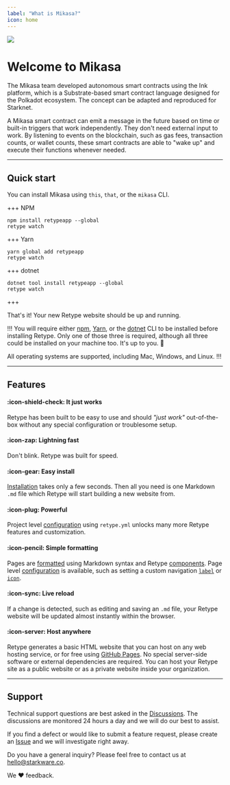 ```yaml
---
label: "What is Mikasa?"
icon: home
---
```

![](/static/headers/header-1.png)

# Welcome to Mikasa

The Mikasa team developed autonomous smart contracts using the Ink platform, which is a Substrate-based smart contract language designed for the Polkadot ecosystem. The concept can be adapted and reproduced for Starknet.

A Mikasa smart contract can emit a message in the future based on time or built-in triggers that work independently. They don't need external input to work. By listening to events on the blockchain, such as gas fees, transaction counts, or wallet counts, these smart contracts are able to "wake up" and execute their functions whenever needed.

---

## Quick start

You can install Mikasa using `this`, `that`, or the `mikasa` CLI.

+++ NPM
```
npm install retypeapp --global
retype watch
```
+++ Yarn
```
yarn global add retypeapp
retype watch
```
+++ dotnet
```
dotnet tool install retypeapp --global
retype watch
```
+++

That's it! Your new Retype website should be up and running.

!!!
You will require either [npm](https://www.npmjs.com/get-npm), [Yarn](https://classic.yarnpkg.com/en/docs/install/), or the [dotnet](https://dotnet.microsoft.com/download/dotnet-core) CLI to be installed before installing Retype. Only one of those three is required, although all three could be installed on your machine too. It's up to you. :raised_hands:

All operating systems are supported, including Mac, Windows, and Linux.
!!!

---

## Features

#### :icon-shield-check: It just works

Retype has been built to be easy to use and should _"just work"_ out-of-the-box without any special configuration or troublesome setup.

#### :icon-zap: Lightning fast

Don't blink. Retype was built for speed.

#### :icon-gear: Easy install

[Installation](/Node/getting-started.md) takes only a few seconds. Then all you need is one Markdown `.md` file which Retype will start building a new website from.

#### :icon-plug: Powerful

Project level [configuration](/GoL%20frontend/project.md) using `retype.yml` unlocks many more Retype features and customization.

#### :icon-pencil: Simple formatting

Pages are [formatted](/Node/formatting.md) using Markdown syntax and Retype [components](/ink%20Smart%20Contract/readme.md). Page level [configuration](/GoL%20frontend/page.md) is available, such as setting a custom navigation [`label`](/GoL%20frontend/page.md#label) or [`icon`](/GoL%20frontend/page.md#icon).

#### :icon-sync: Live reload

If a change is detected, such as editing and saving an `.md` file, your Retype website will be updated almost instantly within the browser.

#### :icon-server: Host anywhere

Retype generates a basic HTML website that you can host on any web hosting service, or for free using [GitHub Pages](https://docs.github.com/en/github/working-with-github-pages/creating-a-github-pages-site). No special server-side software or external dependencies are required. You can host your Retype site as a public website or as a private website inside your organization.

---

## Support

Technical support questions are best asked in the [Discussions](https://github.com/retypeapp/retype/discussions). The discussions are monitored 24 hours a day and we will do our best to assist.

If you find a defect or would like to submit a feature request, please create an [Issue](https://github.com/retypeapp/retype/issues) and we will investigate right away.

Do you have a general inquiry? Please feel free to contact us at hello@starkware.co.

We :heart: feedback.
